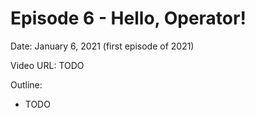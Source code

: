 # Episode 6 - Hello, Operator!

Date: January 6, 2021 (first episode of 2021)

Video URL: TODO

Outline:

  - TODO
